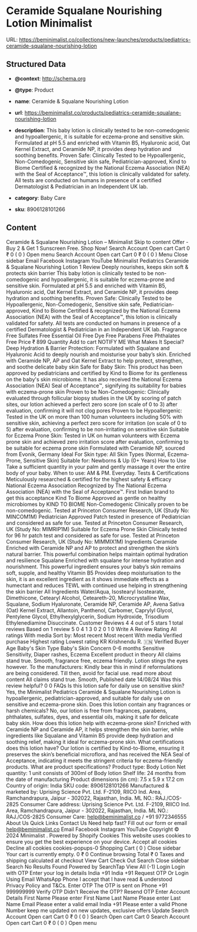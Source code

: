 # Ceramide  Squalane Nourishing Lotion  Minimalist

URL: https://beminimalist.co/collections/new-launches/products/pediatrics-ceramide-squalane-nourishing-lotion

## Structured Data

- **@context**: http://schema.org
- **@type**: Product
- **name**: Ceramide & Squalane Nourishing Lotion
- **url**: https://beminimalist.co/products/pediatrics-ceramide-squalane-nourishing-lotion
- **description**: This baby lotion is clinically tested to be non-comedogenic and hypoallergenic, it is suitable for eczema-prone and sensitive skin. Formulated at pH 5.5 and enriched with Vitamin B5, Hyaluronic acid, Oat Kernel Extract, and Ceramide NP, it provides deep hydration and soothing benefits. Proven Safe: Clinically Tested to be Hypoallergenic, Non-Comedogenic, Sensitive skin safe, Pediatrician-approved, Kind to Biome Certified &amp; recognized by the National Eczema Association (NEA) with the Seal of Acceptance™, this lotion is clinically validated for safety. All tests are conducted on humans in presence of a certified Dermatologist &amp; Pediatrician in an Independent UK lab.

- **category**: Baby Care
- **sku**: 8906128101266

## Content

Ceramide & Squalane Nourishing Lotion – Minimalist
Skip to content
Offer - Buy 2 & Get 1 Sunscreen Free. Shop Now!
Search
Account
Open cart
Cart
0
₹ 0
(
0
)
Open menu
Search
Account
Open cart
Cart
0
₹ 0
(
0
)
Menu
Close sidebar
Email
Facebook
Instagram
YouTube
Minimalist Pediatrics
Ceramide & Squalane Nourishing Lotion
1 Review
Deeply nourishes, keeps skin soft & protects skin barrier
This baby lotion is clinically tested to be non-comedogenic and hypoallergenic, it is suitable for eczema-prone and sensitive skin. Formulated at pH 5.5 and enriched with Vitamin B5, Hyaluronic acid, Oat Kernel Extract, and Ceramide NP, it provides deep hydration and soothing benefits.
Proven Safe: Clinically Tested to be Hypoallergenic, Non-Comedogenic, Sensitive skin safe, Pediatrician-approved, Kind to Biome Certified & recognized by the National Eczema Association (NEA) with the Seal of Acceptance™, this lotion is clinically validated for safety.
All tests are conducted on humans in presence of a certified Dermatologist & Pediatrician in an Independent UK lab.
Fragrance Free
Sulfates Free
Essential Oil Free
Dye Free
Parabens Free
Phthalates Free
Price
₹ 899
Quantity
Add to cart
NOTIFY ME
What Makes It Special?
Deep Hydration & Barrier Protection: Formulated with Squalane and Hyaluronic Acid to deeply nourish and moisturise your baby’s skin. Enriched with Ceramide NP, AP and Oat Kernel Extract to help protect, strengthen, and soothe delicate baby skin
Safe for Baby Skin: This product has been approved by pediatricians and certified by Kind to Biome for its gentleness on the baby's skin microbiome. It has also received the National Eczema Association (NEA) Seal of Acceptance™, signifying its suitability for babies with eczema-prone skin
Proven to be Non-Comedogenic: Clinically evaluated through follicular biopsy studies in the UK by scoring of patch sites, our lotion achieved a perfect zero score (on scale of 0 to 3) after evaluation, confirming it will not clog pores
Proven to be Hypoallergenic: Tested in the UK on more than 100 human volunteers including 50% with sensitive skin, achieving a perfect zero score for irritation (on scale of 0 to 5) after evaluation, confirming to be non-irritating on sensitive skin
Suitable for Eczema Prone Skin: Tested in UK on human volunteers with Eczema prone skin and achieved zero irritation score after evaluation, confirming to be suitable for eczema prone skin
Formulated with Ceramide NP, sourced from Evonik, Germany
Ideal For
Skin type:
All Skin Types (Normal, Eczema-Prone, Sensitive Skin)
Suitable for:
Newborns & Up (0+ Years)
How to Use
Take a sufficient quantity in your palm and gently massage it over the entire body of your baby.
When to use: AM & PM. Everyday.
Tests & Certifications
Meticulously researched & certified for the highest safety & efficacy
National Eczema Association
Recognized by The National Eczema Association (NEA) with the Seal of Acceptance™. First Indian brand to get this acceptance
Kind To Biome
Approved as gentle on healthy microbiomes by KIND TO BIOME
Non-Comedogenic
Clinically proven to be non-comedogenic. Tested at Princeton Consumer Research, UK (Study No: MINCOM1M)
Pediatrician Approved
Patch tested in presence of Pediatrician and considered as safe for use. Tested at Princeton Consumer Research, UK (Study No: MIMRIP1M)
Suitable for Eczema Prone Skin
Clinically tested for 96 hr patch test and considered as safe for use. Tested at Princeton Consumer Research, UK (Study No: MIMMIX1M)
Ingredients
Ceramide
Enriched with Ceramide NP and AP to protect and strengthen the skin’s natural barrier. This powerful combination helps maintain optimal hydration and resilience
Squalane
Enriched with squalane for intense hydration and nourishment. This powerful ingredient ensures your baby’s skin remains soft, supple, and healthy
Vitamin B5
Provides deep moisturisation to the skin, it is an excellent ingredient as it shows immediate effects as a humectant and reduces TEWL with continued use helping in strengthening the skin barrier
All Ingredients
Water/Aqua, Isostearyl Isostearate, Dimethicone, Cetearyl Alcohol, Ceteareth-20, Microcrystalline Wax, Squalane, Sodium Hyaluronate, Ceramide NP, Ceramide AP, Avena Sativa (Oat) Kernel Extract, Allantoin, Panthenol, Carbomer, Caprylyl Glycol, Pentylene Glycol, Ethylhexylglycerin, Sodium Hydroxide, Trisodium Ethylenediamine Disuccinate.
Customer Reviews
4
4 out of 5 stars 1 total reviews
Based on 1 review
5
0
4
1
3
0
2
0
1
0
Write A Review
Rating
All ratings
With media
Sort by:
Most recent
Most recent
With media
Verified purchase
Highest rating
Lowest rating
KR
Krishnendu R. 🇮🇳
Verified Buyer
Age
Baby's Skin Type
Baby's Skin Concern
0-6 months
Sensitive
Sensitivity, Diaper rashes, Eczema
Excellent product in theory
All claims stand true. Smooth, fragrance free, eczema friendly. Lotion stings the eyes however. To the manufacturers: Kindly bear this in mind if reformulations are being considered. Till then, avoid for facial use.
read more about content All claims stand true. Smooth,
Published date
14/08/24
Was this review helpful?
0
0
FAQs
Is this lotion safe for daily use on sensitive skin?
Yes, the Minimalist Pediatrics Ceramide & Squalane Nourishing Lotion is hypoallergenic, pediatrician-approved, and suitable for daily use on sensitive and eczema-prone skin.
Does this lotion contain any fragrances or harsh chemicals?
No, our lotion is free from fragrances, parabens, phthalates, sulfates, dyes, and essential oils, making it safe for delicate baby skin.
How does this lotion help with eczema-prone skin?
Enriched with Ceramide NP and Ceramide AP, it helps strengthen the skin barrier, while ingredients like Squalane and Vitamin B5 provide deep hydration and soothing relief, making it ideal for eczema-prone skin.
What certifications does this lotion have?
Our lotion is certified by Kind-to-Biome, ensuring it preserves the skin’s beneficial microflora, and has received the NEA Seal of Acceptance, indicating it meets the stringent criteria for eczema-friendly products.
What are product specifications?
Product type:
Body Lotion
Net quantity:
1 unit consists of 300ml of Body lotion
Shelf life:
24 months from the date of manufacturing
Product dimensions (in cm):
7.5 x 5.9 x 17.2 cm
Country of origin:
India
SKU code:
8906128101266
Manufactured & marketed by:
Uprising Science Pvt. Ltd. F-2109, RIICO Ind. Area, Ramchandrapura, Jaipur - 302022, Rajasthan, India. ML NO.: RAJ./COS-2825
Consumer Care address:
Uprising Science Pvt. Ltd. F-2109, RIICO Ind. Area, Ramchandrapura, Jaipur - 302022, Rajasthan, India. ML NO.: RAJ./COS-2825
Consumer Care:
help@beminimalist.co / +91 9772346555
About Us
Quick Links
Contact Us
Need help fast? Fill out
our form
or email help@beminimalist.co
Email
Facebook
Instagram
YouTube
Copyright © 2024
Minimalist
.
Powered by Shopify
Cookies
This website uses cookies to ensure you get the best experience on your device.
Accept all cookies
Decline all cookies
cookies-popups-0
Shopping Cart
            (
0
)
Close sidebar
Your cart is currently empty.
0
₹ 0
Continue browsing
Total
₹ 0
Taxes and shipping calculated at checkout
View Cart
Check Out
Search
Close sidebar
Search
No Results Found
Powered by SearchTap
View All (-1)
Login
Login with OTP
Enter your log in details
India
+91
India
+91
Request OTP
Or Login Using
Email
WhatsApp
Phone
I accept that I have read & understood
Privacy Policy
and T&Cs.
Enter OTP
The OTP is sent on
Phone
+91 999999999
Verify OTP
Didn't Receive the OTP?
Resend OTP
Enter Account Details
First Name
Please enter First Name
Last Name
Please enter Last Name
Email
Please enter a valid email
India
+91
Please enter a valid Phone Number
keep me updated on new updates, exclusive offers
Update
Search
Account
Open cart
Cart
0
₹ 0
(
0
)
Search
Open cart
Cart
0
Search
Account
Open cart
Cart
0
₹ 0
(
0
)
Open menu